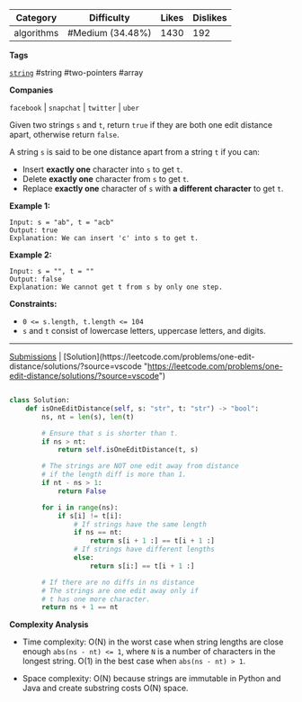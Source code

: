 
| Category   | Difficulty       | Likes | Dislikes |
| ---------- | ---------------- | ----- | -------- |
| algorithms | #Medium (34.48%) | 1430  | 192      |

**Tags**

[`string`](https://leetcode.com/tag/string?source=vscode "https://leetcode.com/tag/string?source=vscode") #string #two-pointers #array 

**Companies**

`facebook` | `snapchat` | `twitter` | `uber`

Given two strings `s` and `t`, return `true` if they are both one edit distance apart, otherwise return `false`.

A string `s` is said to be one distance apart from a string `t` if you can:

- Insert **exactly one** character into `s` to get `t`.
- Delete **exactly one** character from `s` to get `t`.
- Replace **exactly one** character of `s` with **a different character** to get `t`.

**Example 1:**

```
Input: s = "ab", t = "acb"
Output: true
Explanation: We can insert 'c' into s to get t.
```

**Example 2:**

```
Input: s = "", t = ""
Output: false
Explanation: We cannot get t from s by only one step.
```

**Constraints:**

- `0 <= s.length, t.length <= 104`
- `s` and `t` consist of lowercase letters, uppercase letters, and digits.

---

[Submissions](https://leetcode.com/problems/one-edit-distance/submissions/?source=vscode "https://leetcode.com/problems/one-edit-distance/submissions/?source=vscode") | [Solution](https://leetcode.com/problems/one-edit-distance/solutions/?source=vscode "https://leetcode.com/problems/one-edit-distance/solutions/?source=vscode")

```python

class Solution:
    def isOneEditDistance(self, s: "str", t: "str") -> "bool":
        ns, nt = len(s), len(t)

        # Ensure that s is shorter than t.
        if ns > nt:
            return self.isOneEditDistance(t, s)

        # The strings are NOT one edit away from distance
        # if the length diff is more than 1.
        if nt - ns > 1:
            return False

        for i in range(ns):
            if s[i] != t[i]:
                # If strings have the same length
                if ns == nt:
                    return s[i + 1 :] == t[i + 1 :]
                # If strings have different lengths
                else:
                    return s[i:] == t[i + 1 :]

        # If there are no diffs in ns distance
        # The strings are one edit away only if
        # t has one more character.
        return ns + 1 == nt

```

**Complexity Analysis**

- Time complexity: O(N) in the worst case when string lengths are close enough `abs(ns - nt) <= 1`, where `N` is a number of characters in the longest string. O(1) in the best case when `abs(ns - nt) > 1`.
    
- Space complexity: O(N) because strings are immutable in Python and Java and create substring costs O(N) space.